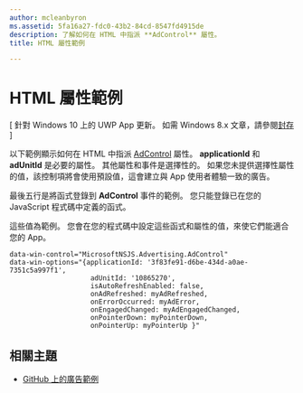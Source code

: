 ```yaml
---
author: mcleanbyron
ms.assetid: 5fa16a27-fdc0-43b2-84cd-8547fd4915de
description: 了解如何在 HTML 中指派 **AdControl** 屬性。
title: HTML 屬性範例

---
```


# HTML 屬性範例


\[ 針對 Windows 10 上的 UWP App 更新。 如需 Windows 8.x 文章，請參閱[封存](http://go.microsoft.com/fwlink/p/?linkid=619132) \]

以下範例顯示如何在 HTML 中指派 [AdControl](https://msdn.microsoft.com/library/windows/apps/microsoft.advertising.winrt.ui.adcontrol.aspx) 屬性。 **applicationId** 和 **adUnitId** 是必要的屬性。 其他屬性和事件是選擇性的。 如果您未提供選擇性屬性的值，該控制項將會使用預設值，這會建立與 App 使用者體驗一致的廣告。

最後五行是將函式登錄到 **AdControl** 事件的範例。 您只能登錄已在您的 JavaScript 程式碼中定義的函式。

這些值為範例。 您會在您的程式碼中設定這些函式和屬性的值，來使它們能適合您的 App。

``` syntax
data-win-control="MicrosoftNSJS.Advertising.AdControl"
data-win-options="{applicationId: '3f83fe91-d6be-434d-a0ae-7351c5a997f1',
                    adUnitId: '10865270',
                    isAutoRefreshEnabled: false,
                    onAdRefreshed: myAdRefreshed,
                    onErrorOccurred: myAdError,
                    onEngagedChanged: myAdEngagedChanged,
                    onPointerDown: myPointerDown,
                    onPointerUp: myPointerUp }"
```

## 相關主題

* [GitHub 上的廣告範例](http://aka.ms/githubads)

 


<!--HONumber=May16_HO2-->


